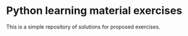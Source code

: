 # Python learning material exercises #
This is a simple repository of solutions for proposed exercises.

